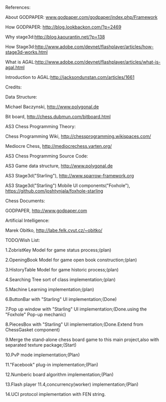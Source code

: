 References:

About GODPAPER: www.godpaper.com/godpaper/index.php/Framework

How GODPAPER: http://blog.lookbackon.com/?p=2469

Why stage3d:http://blog.kaourantin.net/?p=138

How Stage3d:http://www.adobe.com/devnet/flashplayer/articles/how-stage3d-works.html

What is AGAL:http://www.adobe.com/devnet/flashplayer/articles/what-is-agal.html

Introduction to AGAL:http://jacksondunstan.com/articles/1661

Credits:

Data Structure:

Michael Baczynski, http://www.polygonal.de

Bit board, http://chess.dubmun.com/bitboard.html

AS3 Chess Programming Theory:

Chess Programming Wiki, http://chessprogramming.wikispaces.com/

Mediocre Chess, http://mediocrechess.varten.org/

AS3 Chess Programming Source Code:

AS3 Game data structure, http://www.polygonal.de

AS3 Stage3d("Starling"), http://www.sparrow-framework.org

AS3 Stage3d("Starling") Mobile UI components("Foxhole"), https://github.com/joshtynjala/foxhole-starling

Chess Documents:

GODPAPER, http://www.godpaper.com

Artificial Intelligence:

Marek Obitko, http://labe.felk.cvut.cz/~obitko/

TODO/Wish List:

1.ZobristKey Model for game status process;(plan)

2.OpeningBook Model for game open book construction;(plan)

3.HistoryTable Model for game historic process;(plan)

4.Searching Tree sort of class implementation;(plan)

5.Machine Learning implementation;(plan)

6.ButtonBar with "Starling" UI implementation;(Done)

7.Pop up window with "Starling" UI implementation;(Done.using the "Foxhole" Pop-up mechanic)

8.PiecesBox with "Starling" UI implementation;(Done.Extend from ChessGasket component)

9.Merge the stand-alone chess board game to this main project,also with separated texture package;(Start)

10.PvP mode implementation;(Plan)

11."Facebook" plug-in implementation;(Plan)

12.Numberic board algorithm implementation;(Plan)

13.Flash player 11.4,concurrency(worker) implementation;(Plan)

14.UCI protocol implementation with FEN string.